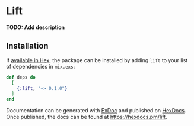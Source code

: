 # Lift

**TODO: Add description**

## Installation

If [available in Hex](https://hex.pm/docs/publish), the package can be installed
by adding `lift` to your list of dependencies in `mix.exs`:

```elixir
def deps do
  [
    {:lift, "~> 0.1.0"}
  ]
end
```

Documentation can be generated with [ExDoc](https://github.com/elixir-lang/ex_doc)
and published on [HexDocs](https://hexdocs.pm). Once published, the docs can
be found at <https://hexdocs.pm/lift>.

